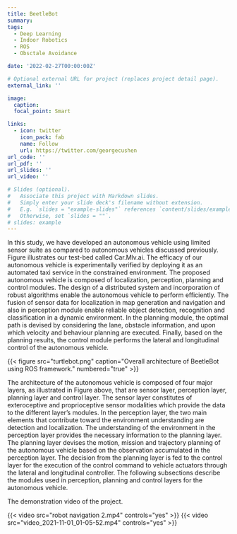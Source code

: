 ```yaml
---
title: BeetleBot
summary:
tags:
  - Deep Learning
  - Indoor Robotics
  - ROS
  - Obsctale Avoidance

date: '2022-02-27T00:00:00Z'

# Optional external URL for project (replaces project detail page).
external_link: ''

image:
  caption: 
  focal_point: Smart

links:
  - icon: twitter
    icon_pack: fab
    name: Follow
    url: https://twitter.com/georgecushen
url_code: ''
url_pdf: ''
url_slides: ''
url_video: ''

# Slides (optional).
#   Associate this project with Markdown slides.
#   Simply enter your slide deck's filename without extension.
#   E.g. `slides = "example-slides"` references `content/slides/example-slides.md`.
#   Otherwise, set `slides = ""`.
# slides: example
---
```




In this study, we have developed an autonomous vehicle using limited sensor suite as compared to autonomous vehicles discussed previously. Figure  illustrates our test-bed called Car.Mlv.ai. The efficacy of our autonomous vehicle is experimentally verified by deploying it as an automated taxi service in the constrained environment. The proposed autonomous vehicle is composed of localization, perception, planning and control modules. The design of a distributed system and incorporation of robust algorithms enable the autonomous vehicle to perform efficiently. The fusion of sensor data for localization in map generation and navigation and also in perception module enable reliable object detection, recognition and classification in a dynamic environment. In the planning module, the optimal path is devised by considering the lane, obstacle information, and upon which velocity and behaviour planning are executed. Finally, based on the planning results, the control module performs the lateral and longitudinal control of the autonomous vehicle.

{{< figure src="turtlebot.png" caption="Overall architecture of BeetleBot using ROS framework." numbered="true" >}}

The architecture of the autonomous vehicle is composed of four major layers, as illustrated in Figure above, that are sensor layer, perception layer, planning layer and control layer. The sensor layer constitutes of exteroceptive and proprioceptive sensor modalities which provide the data to the different layer’s modules. In the perception layer, the two main elements that contribute toward the environment understanding are detection and localization. The understanding of the environment in the perception layer provides the necessary information to the planning layer. The planning layer devises the motion, mission and trajectory planning of the autonomous vehicle based on the observation accumulated in the perception layer. The decision from the planning layer is fed to the control layer for the execution of the control command to vehicle actuators through the lateral and longitudinal controller. The following subsections describe the modules used in perception, planning and control layers for the autonomous vehicle.

The demonstration video of the project.

{{< video src="robot navigation 2.mp4" controls="yes" >}}
{{< video src="video_2021-11-01_01-05-52.mp4" controls="yes" >}}




